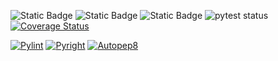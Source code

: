 ![Static Badge](https://img.shields.io/badge/license-GNU%20GPLv3-blue)
![Static Badge](https://img.shields.io/badge/language-python3-orange)
![Static Badge](https://img.shields.io/badge/platform-linux-yellow)
![pytest status](https://github.com/SE24Fall/SE-HW1/actions/workflows/python-workflow.yml/badge.svg?event=pull_request)
[![Coverage Status](https://coveralls.io/repos/github/SE24Fall/SE-HW1/badge.svg?branch=develop)](https://coveralls.io/github/SE24Fall/SE-HW1?branch=develop)

[![Pylint](https://github.com/SE24Fall/SE-HW1/actions/workflows/pylint.yml/badge.svg)](https://github.com/SE24Fall/SE-HW1/actions/workflows/pylint.yml)
[![Pyright](https://github.com/SE24Fall/SE-HW1/actions/workflows/pyflakes.yml/badge.svg)](https://github.com/SE24Fall/SE-HW1/actions/workflows/pyflakes.yml)
[![Autopep8](https://github.com/SE24Fall/SE-HW1/actions/workflows/autopep8.yml/badge.svg)](https://github.com/SE24Fall/SE-HW1/actions/workflows/autopep8.yml)


